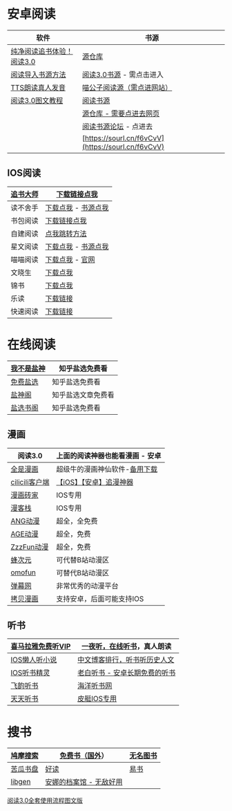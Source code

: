 

# 安卓阅读

| **软件**                                                     | **书源**                                                     |
| ------------------------------------------------------------ | ------------------------------------------------------------ |
| [纯净阅读追书体验！阅读3.0](https://aming.lanzouj.com/ie6PP1e0n1ej) | [源仓库](http://yckceo.vip/)                                 |
| [阅读导入书源方法](https://www.bilibili.com/video/BV1kd4y1b7Ba/?share_source=copy_web&vd_source=58ce74eb9c8d8f297a49772f3e704c25) | [阅读3.0书源](https://yuedu.xiu2.xyz/) - 需点击进入          |
| [TTS朗读真人发音](https://aming.lanzouf.com/iu9b80jxv9qj)    | [喵公子阅读源（需点进网站）](http://yuedu.miaogongzi.net/gx.html) |
| [阅读3.0图文教程](https://flowus.cn/haoruan/share/cfa07134-333e-4ce0-b592-e12437704625 "阅读3.0图文教程") | [阅读书源](https://legado.aoaostar.com/)                     |
|                                                              | [源仓库 - 需要点进去网页](http://www.yckceo.com/)            |
|                                                              | [阅读书源论坛](https://www.5yd.cc/forum-3.htm) - 点进去      |
|                                                              | [https://sourl.cn/f6vCvV](https://sourl.cn/f6vCvV)           |

## IOS阅读

| [追书大师](https://zsds.app/) | [下载链接点我](https://apps.apple.com/app/id1559154683)      |
| ----------------------------- | ------------------------------------------------------------ |
| 读不舍手                      | [下载点我](https://apps.apple.com/cn/app/id1662413517) - [书源点我](https://aming.lanzouj.com/i1wYv1fuve6d) |
| 书包阅读                      | [下载链接点我](https://apps.apple.com/us/app/%E4%B9%A6%E5%8C%85%E9%98%85%E8%AF%BB-%E7%88%B1%E9%98%85%E8%AF%BB%E7%88%B1%E4%B9%A6%E5%8C%85/id1190013373?l=zh) |
| 自建阅读                      | [点我跳转方法](https://mp.weixin.qq.com/s?__biz=MzA5NjEwNjE0OQ==&mid=2247515051&idx=1&sn=83abd562740e7d1b91d041930f8ed2a4&chksm=90b7d861a7c05177b113ff5e0d8c764f2c9b791f12dfe2c9a87fc2a43f09c19ac6cad15f7620&mpshare=1&scene=1&srcid=0201WaFmvdVHFpMriElOMoaO&sharer_sharetime=1675253719040&sharer_shareid=b38bfed57b9d93fd0468faf888a18b41&key=a23e6b61135e45bd331901ccb8a0dbbf746c828efd8a3e778caf6b0993f13d878a203a87dd0277fccc50cdd31ab0be919a63803a17d7513ece77167d330165709c042cee4391f29002a9eca1793df5ace4246c877e9f8b4182845ade30b0f5f3b8a77ce14c8001707a6a00bdc733a33eb09723e87a206cf7fba2c5de6184912d&ascene=1&uin=MjA3NzE3MjM4MQ%3D%3D&devicetype=Windows+11+x64&version=6308011a&lang=zh_CN&exportkey=n_ChQIAhIQGm%2F4%2F128iAkM8G1fN98E%2BBLyAQIE97dBBAEAAAAAAAvIBJh%2BoeAAAAAOpnltbLcz9gKNyK89dVj0ma6nAexX51FUp2%2Bl%2BxkTl9hS%2Fr9ETKDJh7uW3wSbYPIdgmA1tlXZCpt4ZJ9QpguP1X21U1bly8VJlffSRLO8Fl40QvZdy07lQtx0HJq6OvjbbuY0Gwrc5bJ0LC6pzp4GrBMNE6jMdrYMMwvbC4MZ97UkC%2FAf9mM0%2BelEleSUIzl%2FbKvXw32QPTFPJI%2FwyFMiUocv3eeXtN3oB5IwVn7VVNy%2F7YmKMs6t5PmbBYT5bKXu9iwUAuhUDFRUS%2BA6NUbyZDgqZFBodclATL7e&acctmode=0&pass_ticket=a5Sx4vMMW7N6id9L3IKkoDSoLQgNCk%2FPtqm4WxHxdbYugM0%2FDkSj5nZRC5oHcfNR4IkvmzxgttzJzbPjr2xm2Q%3D%3D&wx_header=1&fontgear=2) |
| 星文阅读                      | [下载点我](https://apps.apple.com/app/id1662197753) - [书源点我](https://static.kfys.app/shuyuan/shuyuan.json) |
| 喵喵阅读                      | [下载点我](https://apps.apple.com/cn/app/id6445987673) - [官网](https://www.miaoread.net/#/) |
| 文晓生                        | [下载点我](https://apps.apple.com/cn/app/id1595241052)       |
| 锦书                          | [下载点我](https://apps.apple.com/cn/app/id6446137724)       |
| 乐读                          | [下载链接](https://apps.apple.com/cn/app/id1524938293)       |
| 快速阅读                      | [下载链接](https://apps.apple.com/cn/app/id1529290179)       |

# 在线阅读

| [我不是盐神](https://onehu.xyz/)    | 知乎盐选免费看     |
| ----------------------------------- | ------------------ |
| [免费盐选](https://mfyx.top/)       | 知乎盐选免费看     |
| [盐神阁](http://www.juhaowan.club/) | 知乎盐选文章免费看 |
| [盐选书阁](https://yx.cbge.top/)    | 知乎盐选免费看     |

## 漫画

| 阅读3.0                                                | 上面的阅读神器也能看漫画 - 安卓                              |
| ------------------------------------------------------ | ------------------------------------------------------------ |
| [全是漫画](https://github.com/hongchacha/cartoon)      | 超级牛的漫画神仙软件-[备用下载](https://github.com/hongchacha/cartoon/tree/cnv) |
| [cilicili客户端](https://app.clicli.cc/)               | [【iOS】【安卓】追漫神器](https://clicli.cc/)                |
| [漫画砖家](https://apps.apple.com/cn/app/id1324470182) | IOS专用                                                      |
| [漫客栈](https://apps.apple.com/cn/app/id1189885433)   | IOS专用                                                      |
| [ANG动漫](https://angdm.com/ )                         | 超全，全免费                                                 |
| [AGE动漫](http://haqprc.com/ )                         | 超全，免费                                                   |
| [ZzzFun动漫](http://www.zzzfun.com/ )                  | 超全，免费                                                   |
| [蜂次元](https://beeacg.net/)                          | 可代替B站动漫区                                              |
| [omofun](https://omofun.tv/)                           | 可替代B站动漫区                                              |
| [弹幕网](https://girigirilove.com/)                    | 非常优秀的动漫平台                                           |
| [拷贝漫画](https://www.copymanga.tv/)                  | 支持安卓，后面可能支持IOS                                    |


## 听书

| [喜马拉雅免费听VIP](https://mp.weixin.qq.com/s?__biz=Mzg4NTgwNjkyOA==&mid=2247483770&idx=1&sn=48ffbaba35e889c59ef9b24884541097&chksm=cfa20345f8d58a5366813dd394579042a1bc400193f8d8355a1ed71e71b2ccc360c8fe39057f#rd) | [一夜听，在线听书](https://www.yiyeting.com/)，真人朗读      |
| ------------------------------------------------------------ | ------------------------------------------------------------ |
| [IOS懒人听小说](https://apps.apple.com/cn/app/id1418831338)  | [中文](https://xyzrank.com/)[博客排行，听书听历史人文](https://xyzrank.com/) |
| [IOS听书精灵](https://apps.apple.com/cn/app/id1563235701)    | [老白听书 - 安卓长期免费的听书](http://laobai.tv/)           |
| [飞韵听书](https://fyts-res2.cdn.bcebos.com/ww/down.html)    | [海洋听书网](http://www.ychy.cc/)                            |
| [天天听书](https://aming.lanzouq.com/ih3rm07ha2if)           | [皮艇IOS专用](https://apps.apple.com/cn/app/id1524936324)    |

## 

# **搜书**

| [鸠摩搜索](https://www.jiumodiary.com/) | [免费书（国外](http://www.gutenberg.org/)）              | [无名图书](https://www.book123.info/) |
| --------------------------------------- | -------------------------------------------------------- | ------------------------------------- |
| [苦瓜书盘](https://kgbook.com/)         | [好读](https://www.haodoo.net/)                          | [易书](https://search.yibook.org/)    |
| [libgen](https://libgen.me/)            | [安娜的档案馆 - 无敌好用](https://zh.annas-archive.org/) |                                       |



[阅读3.0全套使用流程图文版](https://flowus.cn/cfa07134-333e-4ce0-b592-e12437704625)